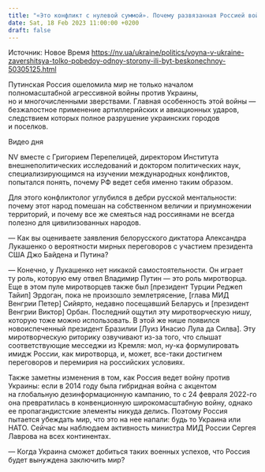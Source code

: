 ```yaml
---
title: "«Это конфликт с нулевой суммой». Почему развязанная Россией война может завершиться только полной победой одной из сторон — интервью NV"
date: Sat, 18 Feb 2023 11:00:00 +0200
draft: false
---
```

Источник: Новое Время https://nv.ua/ukraine/politics/voyna-v-ukraine-zavershitsya-tolko-pobedoy-odnoy-storony-ili-byt-beskonechnoy-50305125.html


Путинская Россия ошеломила мир не только началом полномасштабной агрессивной войны против Украины, но и многочисленными зверствами. Главная особенность этой войны — безжалостное применение артиллерийских и авиационных ударов, следствием которых полное разрушение украинских городов и поселков.

  Видео дня   

NV вместе с Григорием Перепелицей, директором Института внешнеполитических исследований и доктором политических наук, специализирующимся на изучении международных конфликтов, попытался понять, почему РФ ведет себя именно таким образом.

Для этого конфликтолог углубился в дебри русской ментальности: почему этот народ помешан на собственном величии и приумножении территорий, и почему все же смеяться над россиянами не всегда полезно для цивилизованных народов.

— Как вы оцениваете заявления белорусского диктатора Александра Лукашенко о вероятности мирных переговоров с участием президента США Джо Байдена и Путина?

— Конечно, у Лукашенко нет никакой самостоятельности. Он играет ту роль, которую ему отвел Владимир Путин — это роль миротворца. Еще в этом пуле миротворцев также был [президент Турции Реджеп Тайип] Эрдоган, пока не произошло землетрясение, [глава МИД Венгрии Петер] Сийярто, недавно посещавший Беларусь и [президент Венгрии Виктор] Орбан. Последний ощутил эту миротворческую нишу, которую тоже можно использовать. В этой же нише появился новоиспеченный президент Бразилии [Луиз Инасио Лула да Силва]. Эту миротворческую риторику озвучивают из-за того, что слышат соответствующие месседжи из Кремля: мол, ну-ка формулировать имидж России, как миротворца, и, может, все-таки достигнем переговоров и перемирия на российских условиях.



Также заметны изменения в том, как Россия ведет войну против Украины: если в 2014 году была гибридная война с акцентом на глобальную дезинформационную кампанию, то с 24 февраля 2022-го она превратилась в конвенционную широкомасштабную войну, однако ее пропагандистские элементы никуда делись. Поэтому Россия пытается убеждать мир, что это на нее напали: будь то Украина или НАТО. Сейчас мы наблюдаем активность министра МИД России Сергея Лаврова на всех континентах.

— Когда Украина сможет добиться таких военных успехов, что Россия будет вынуждена заключить мир?
